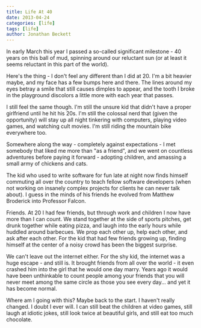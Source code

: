 ```yaml
---
title: Life At 40
date: 2013-04-24
categories: [life]
tags: [life]
author: Jonathan Beckett
---
```


In early March this year I passed a so-called significant milestone - 40 years on this ball of mud, spinning around our reluctant sun (or at least it seems reluctant in this part of the world).

Here's the thing - I don't feel any different than I did at 20. I'm a bit heavier maybe, and my face has a few bumps here and there. The lines around my eyes betray a smile that still causes dimples to appear, and the tooth I broke in the playground discolors a little more with each year that passes.

I still feel the same though. I'm still the unsure kid that didn't have a proper girlfriend until he hit his 20s. I'm still the colossal nerd that (given the opportunity) will stay up all night tinkering with computers, playing video games, and watching cult movies. I'm still riding the mountain bike everywhere too.

Somewhere along the way - completely against expectations - I met somebody that liked me more than "as a friend", and we went on countless adventures before paying it forward - adopting children, and amassing a small army of chickens and cats.

The kid who used to write software for fun late at night now finds himself commuting all over the country to teach fellow software developers (when not working on insanely complex projects for clients he can never talk about). I guess in the minds of his friends he evolved from Matthew Broderick into Professor Falcon.

Friends. At 20 I had few friends, but through work and children I now have more than I can count. We stand together at the side of sports pitches, get drunk together while eating pizza, and laugh into the early hours while huddled around barbecues. We prop each other up, help each other, and ask after each other. For the kid that had few friends growing up, finding himself at the center of a noisy crowd has been the biggest surprise.

We can't leave out the internet either. For the shy kid, the internet was a huge escape - and still is. It brought friends from all over the world - it even crashed him into the girl that he would one day marry. Years ago it would have been unthinkable to count people among your friends that you will never meet among the same circle as those you see every day... and yet it has become normal.

Where am I going with this? Maybe back to the start. I haven't really changed. I doubt I ever will. I can still beat the children at video games, still laugh at idiotic jokes, still look twice at beautiful girls, and still eat too much chocolate.